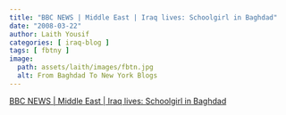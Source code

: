 ```yaml
---
title: "BBC NEWS | Middle East | Iraq lives: Schoolgirl in Baghdad"
date: "2008-03-22"
author: Laith Yousif
categories: [ iraq-blog ]
tags: [ fbtny ]
image:
  path: assets/laith/images/fbtn.jpg
  alt: From Baghdad To New York Blogs
---
```


[BBC NEWS | Middle East | Iraq lives: Schoolgirl in Baghdad](https://news.bbc.co.uk/2/hi/middle_east/7308393.stm)
